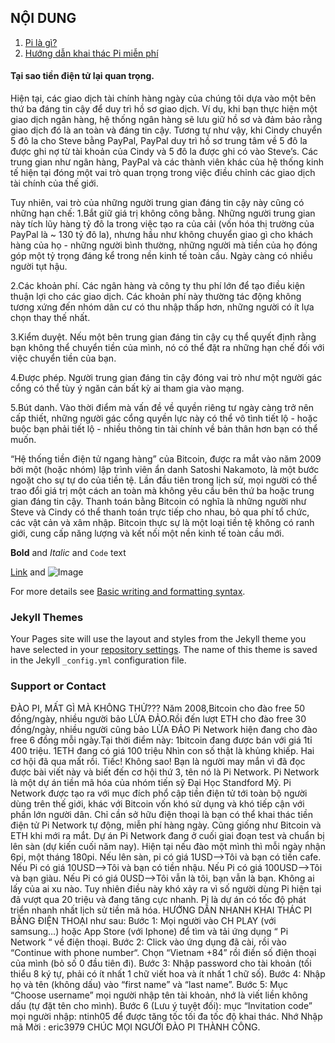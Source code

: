 ## NỘI DUNG
1. [Pi là gì?](https://joingreen.github.io/pi-la-gi)
2. [Hướng dẫn khai thác Pi miễn phí](https://joingreen.github.io/huong-dan-khai-thac-pi-mien-phi)
#### Tại sao tiền điện tử lại quan trọng.

Hiện tại, các giao dịch tài chính hàng ngày của chúng tôi dựa vào một bên thứ ba đáng tin cậy để duy trì hồ sơ giao dịch. Ví dụ, khi bạn thực hiện một giao dịch ngân hàng, hệ thống ngân hàng sẽ lưu giữ hồ sơ và đảm bảo rằng giao dịch đó là an toàn và đáng tin cậy. Tương tự như vậy, khi Cindy chuyển 5 đô la cho Steve bằng PayPal, PayPal duy trì hồ sơ trung tâm về 5 đô la được ghi nợ từ tài khoản của Cindy và 5 đô la được ghi có vào Steve’s. Các trung gian như ngân hàng, PayPal và các thành viên khác của hệ thống kinh tế hiện tại đóng một vai trò quan trọng trong việc điều chỉnh các giao dịch tài chính của thế giới.


Tuy nhiên, vai trò của những người trung gian đáng tin cậy này cũng có những hạn chế:
1.Bắt giữ giá trị không công bằng. Những người trung gian này tích lũy hàng tỷ đô la trong việc tạo ra của cải (vốn hóa thị trường của PayPal là ~ 130 tỷ đô la), nhưng hầu như không chuyển giao gì cho khách hàng của họ - những người bình thường, những người mà tiền của họ đóng góp một tỷ trọng đáng kể trong nền kinh tế toàn cầu. Ngày càng có nhiều người tụt hậu.

2.Các khoản phí. Các ngân hàng và công ty thu phí lớn để tạo điều kiện thuận lợi cho các giao dịch. Các khoản phí này thường tác động không tương xứng đến nhóm dân cư có thu nhập thấp hơn, những người có ít lựa chọn thay thế nhất.

3.Kiểm duyệt. Nếu một bên trung gian đáng tin cậy cụ thể quyết định rằng bạn không thể chuyển tiền của mình, nó có thể đặt ra những hạn chế đối với việc chuyển tiền của bạn.

4.Được phép. Người trung gian đáng tin cậy đóng vai trò như một người gác cổng có thể tùy ý ngăn cản bất kỳ ai tham gia vào mạng.

5.Bút danh. Vào thời điểm mà vấn đề về quyền riêng tư ngày càng trở nên cấp thiết, những người gác cổng quyền lực này có thể vô tình tiết lộ - hoặc buộc bạn phải tiết lộ - nhiều thông tin tài chính về bản thân hơn bạn có thể muốn.


“Hệ thống tiền điện tử ngang hàng” của Bitcoin, được ra mắt vào năm 2009 bởi một (hoặc nhóm) lập trình viên ẩn danh Satoshi Nakamoto, là một bước ngoặt cho sự tự do của tiền tệ. Lần đầu tiên trong lịch sử, mọi người có thể trao đổi giá trị một cách an toàn mà không yêu cầu bên thứ ba hoặc trung gian đáng tin cậy. Thanh toán bằng Bitcoin có nghĩa là những người như Steve và Cindy có thể thanh toán trực tiếp cho nhau, bỏ qua phí tổ chức, các vật cản và xâm nhập. Bitcoin thực sự là một loại tiền tệ không có ranh giới, cung cấp năng lượng và kết nối một nền kinh tế toàn cầu mới.

**Bold** and _Italic_ and `Code` text

[Link](url) and ![Image](src)


For more details see [Basic writing and formatting syntax](https://docs.github.com/en/github/writing-on-github/getting-started-with-writing-and-formatting-on-github/basic-writing-and-formatting-syntax).

### Jekyll Themes

Your Pages site will use the layout and styles from the Jekyll theme you have selected in your [repository settings](https://github.com/joingreen/joingreen.github.io/settings/pages). The name of this theme is saved in the Jekyll `_config.yml` configuration file.

### Support or Contact

ĐÀO PI, MẤT GÌ MÀ KHÔNG THỬ???
Năm 2008,Bitcoin cho đào free 50 đồng/ngày, nhiều người bảo LỪA ĐẢO.Rồi đến lượt ETH cho đào free 30 đồng/ngày, nhiều người cũng bảo LỪA ĐẢO
Pi Network hiện đang cho đào free 6 đồng mỗi ngày.Tại thời điểm này:
1bitcoin đang được bán với giá 1tỉ 400 triệu.
1ETH đang có giá 100 triệu
Nhìn con số thật là khủng khiếp. Hai cơ hội đã qua mất rồi. Tiếc!
Không sao! Bạn là người may mắn vì đã đọc được bài viết này và biết đến cơ hội thứ 3, tên nó là Pi Network.
Pi Network là một dự án tiền mã hóa của nhóm tiến sỹ Đại Học Standford Mỹ. Pi Network được tạo ra với mục đích phổ cập tiền điện tử tới toàn bộ người dùng trên thế giới, khác với Bitcoin vốn khó sử dụng và khó tiếp cận với phần lớn người dân.
Chỉ cần sở hữu điện thoại là bạn có thể khai thác tiền điện tử Pi Network tự động, miễn phí hàng ngày. Cũng giống như Bitcoin và ETH khi mới ra mắt.
Dự án Pi Network đang ở cuối giai đoạn test và chuẩn bị lên sàn (dự kiến cuối năm nay). Hiện tại nếu đào một mình thì mỗi ngày nhận 6pi, một tháng 180pi.
Nếu lên sàn, pi có giá 1USD–>Tôi và bạn có tiền cafe.
Nếu Pi có giá 10USD–>Tôi và bạn có tiền nhậu.
Nếu Pi có giá 100USD–>Tôi và bạn giàu.
Nếu Pi có giá 0USD–>Tôi vẫn là tôi, bạn vẫn là bạn. Không ai lấy của ai xu nào. Tuy nhiên điều này khó xảy ra vì số người dùng Pi hiện tại đã vượt qua 20 triệu và đang tăng cực nhanh. Pi là dự án có tốc độ phát triển nhanh nhất lịch sử tiền mã hóa.
HƯỚNG DẪN NHANH KHAI THÁC PI BẰNG ĐIỆN THOẠI như sau:
Bước 1: Mọi người vào CH PLAY (với samsung…) hoặc App Store (với Iphone) để tìm và tải ứng dụng “ Pi Network “ về điện thoại.
Bước 2: Click vào ứng dụng đã cài, rồi vào “Continue with phone number“. Chọn “Vietnam +84” rồi điền số điện thoại của mình (bỏ số 0 đầu tiên đi).
Bước 3: Nhập password cho tài khoản (tối thiểu 8 ký tự, phải có ít nhất 1 chữ viết hoa và ít nhất 1 chữ số).
Bước 4: Nhập họ và tên (không dấu) vào “first name” và “last name”.
Bước 5: Mục “Choose username” mọi người nhập tên tài khoản, nhớ là viết liền không dấu (tự đặt tên cho mình).
Bước 6 (Lưu ý tuyệt đối): mục “Invitation code” mọi người nhập: ntinh05
để được tăng tốc tối đa tốc độ khai thác.
Nhớ Nhập mã Mời : eric3979
CHÚC MỌI NGƯỜI ĐÀO PI THÀNH CÔNG.
